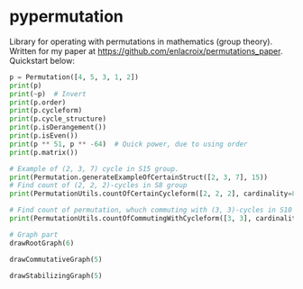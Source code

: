 # pypermutation
Library for operating with permutations in mathematics (group theory).
Written for my paper at https://github.com/enlacroix/permutations_paper. Quickstart below:
```python
p = Permutation([4, 5, 3, 1, 2])
print(p)
print(~p)  # Invert
print(p.order)
print(p.cycleform)
print(p.cycle_structure)
print(p.isDerangement())
print(p.isEven())
print(p ** 51, p ** -64)  # Quick power, due to using order
print(p.matrix())

# Example of (2, 3, 7) cycle in S15 group.
print(Permutation.generateExampleOfCertainStruct([2, 3, 7], 15))
# Find count of (2, 2, 2)-cycles in S8 group
print(PermutationUtils.countOfCertainCycleform([2, 2, 2], cardinality=8))

# Find count of permutation, whuch commuting with (3, 3)-cycles in S10
print(PermutationUtils.countOfCommutingWithCycleform([3, 3], cardinality=10))

# Graph part
drawRootGraph(6)

drawCommutativeGraph(5)

drawStabilizingGraph(5)
```
